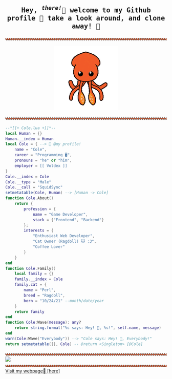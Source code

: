 <h2 align="center">
    <samp>Hey, <sup><i>there!</i></sup>👋 welcome to my Github profile 🧑
        take a look around, and clone away! 🔨</samp> 
</h2>
<img src="assets/line.png">
<p align="center">
  <img width="200" src="assets/200w.gif">
</p>
<img src="assets/line.png">

```lua
--*[[+ Cole.lua +]]*--
local Human = {}
Human.__index = Human
local Cole = { --> 🧑 @my profile!
    name = "Cole",
    career = "Programming 🖥️",
    pronouns = "he" or "him",
    employer = [[ Voldex ]]
}
Cole.__index = Cole
Cole.__type = "Male"
Cole.__call = "SquidSync"
setmetatable(Cole, Human) --> [Human -> Cole]
function Cole.About()
    return {
        profession = {
            name = "Game Developer",
            stack = {"Frontend", "Backend"}
        };
        interests = {
            "Enthusiast Web Developer",
            "Cat Owner (Ragdoll) 🐱 :3",
            "Coffee Lover"
        }
    }
end
function Cole.Family()
    local family = {}
    family.__index = Cole
    family.cat = {
        name = "Perl",
        breed = "Ragdoll",
        born = "10/24/21" --month/date/year
    }
    return family
end
function Cole:Wave(message): any?
    return string.format("%s says: Hey! 👋, %s!", self.name, message)
end
warn(Cole:Wave("Everybody")) --> "Cole says: Hey! 👋, Everybody!"
return setmetatable({}, Cole) -- @return <Singleton> [@Cole]
```

<img src="assets/line.png">
<img src="assets/desktop.png">

<img src="assets/line.png">
<a href="https://squidsync.com/" style="text-align:center">Visit my webpage📃 [here]</a>